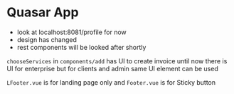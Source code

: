 # Quasar App

- look at localhost:8081/profile for now
- design has changed 
- rest components will be looked after shortly

`chooseServices` in `components/add` has UI to create invoice
until now there is UI for enterprise but for clients and admin same UI element can be used


`LFooter.vue` is for landing page only and `Footer.vue` is for Sticky button